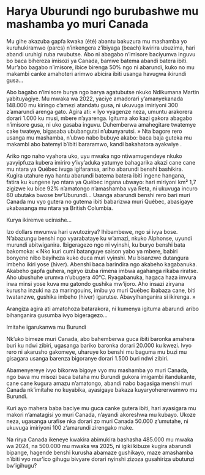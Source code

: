 # Harya Uburundi ngo burubashwe mu mashamba yo muri Canada

Mu gihe akazuba gapfa kwaka (été) abantu bakuzura mu mashamba yo kuruhukiramwo (parcs) n’inkengera z’ibiyaga (beach) kwirira ubuzima, hari abandi uruhigi ruba rwubutse. Abo ni abagabo n’imisore baciyumva inguvu bo baca bihereza imisozi ya Canada, bamwe batema abandi batera ibiti. Mur’abo bagabo n’imisore, ibice birenga 50% ngo ni abarundi, kuko no mu makambi canke amahoteri arimwo abicira ibiti usanga havugwa ikirundi gusa…

Abo bagabo n’imisore burya ngo barya agatubutse nkuko Ndikumana Martin yabituyagiye. Mu mwaka wa 2022, yaciye amadorari y’amanyekanada 148.000 mu kiringo c’amezi atandatu gusa, ni ukuvuga imiriyoni 300 z’amarundi arenga gato. Agira ati: « Iyo vyagenze neza, umuntu arakorera dorari 1.000 ku musi, mbere n’ayarenga. Igituma ako kazi gakora abagabo n’imisore gusa, ni uko gasaba inguvu. Duhemberwa amahegitare twatemye cake twateye, bigasaba ububangutsi n’ubunyarutsi. »
Nta bagore rero usanga mu mashamba, n’ubwo nabo bubuye akabo: baca baja guteka mu makambi abo batemyi b’ibiti bararamwo, kandi bakahatora ayakwiye .

Ariko ngo naho vyahora uko, uyu mwaka ngo ntiwamugendeye nkuko yavyipfuza kubera imiriro y’ivy’aduka yatumye bahagarika akazi cane cane mu ntara ya Québec ivuga igifaransa, ariho abarundi benshi bashikira. Kugira utahure nya hantu abarundi batema batera ibiti ingene hangana, fatira ku kungene iyo ntara ya Québec ingana ubwayo: hari miriyoni km² 1,7 zigizwe ku bice 92% n’amatongo n’amashamba vya Reta, ni ukuvuga incuro 60 ubutaka bwose bw’Uburundi…
Usanga abarundi benshi rero bari muri Canada mu vyo gutera no gutema ibiti babarizwa muri Québec, abasigaye ukabasanga mu ntara ya British Columbia.

Kurya ikiremve ucirashe…

Izo dollars mwumva hari uwutozirya? Ihibambewe, ngo si ivya bose. N’abazungu benshi ngo vyarabataye ku w’amazi, nkuko Alphonse, uyundi murundi abitwiganira. Ibigeragezo ngo ni vyinshi, ku buryo benshi bata bakomoka: « Nko kuri cumi batanguye saison yabo ya mbere, babiri bonyene nibo bayiheza kuko duca muri vyinshi. Mu bisanzwe dutangura imbeho ikiri yose (hiver). Abenshi baca barindira ngo akabeho kagabanuka. Akabeho gapfa guhera, ngiryo izuba rimena imbwa agahanga rikaba riratse. Aho ubushuhe urumva n’ubugera 40°C. Ryagabanuka, hagaca haza imvura irwa minsi yose kuva mu gatondo gushika mw’ijoro. Aho insazi ziryana kurusha inzuki na za maringouins, imibu yo muri Québec ibabaza cane, biti twatanzwe, gushika imbeho (hiver) igarutse. Abavyihanganira si ikirenga. »

Arangiza agira ati amatohoza batarakora, ni kumenya igituma abarundi aribo bihanganira gusumba ivyo bigeragezo…

Imitahe igarukanwa mu Burundi

Nk’uko bimeze muri Canada, abo bahemberwa guca ibiti baronka amahera buri ku ndwi zibiri, ugasanga bariko baronka dorari 20.000 ku kwezi. Ivyo rero ni akarusho gakomeye, uharuye ko benshi mu baguma mu buzi mu gisagara usanga barenza bigoranye dorari 1.500 buri ndwi zibiri.

Abamenyereye ivyo bikorwa bigoye vyo mu mashamba yo muri Canada, ngo bava mu misozi baca bataha mu Burundi gukora imigambi itandukante, cane cane kugura amazu n’amatongo, abandi nabo bagasiga menshi muri Canada nk’imitahe no kuyabika, ayasigaye bakaza kuyaryohererwamwo mu Burundi.

Kuri ayo mahera baba baciye mu guca canke gutera ibiti, hari ayasigara mu makori n’amatagisi yo muri Canada, n’ayandi akoreshwa mu kubayo. Ukoze neza, ugasanga urafise nka dorari zo muri Canada 50.000 z’umutahe, ni ukuvuga imiriyoni 100 z’amarundi zirengako make.

Na rirya Canada ikeneye kwakira abimukira bashasha 485.000 mu mwaka wa 2024, na 500.000 mu mwaka wa 2025, ni igiki kibuze kugira abarundi bipange, hagende benshi kurusha abamaze gushikayo, maze amashamba n’ibiti vyo mur’ico gihugu bivyare dorari nyinshi zizoza gusahiriza ubutunzi bw’igihugu?